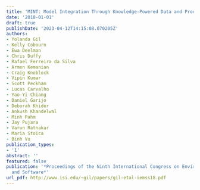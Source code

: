 ```yaml
---
title: 'MINT: Model Integration Through Knowledge-Powered Data and Process Composition'
date: '2018-01-01'
draft: true
publishDate: '2023-04-12T14:15:08.070205Z'
authors:
- Yolanda Gil
- Kelly Cobourn
- Ewa Deelman
- Chris Duffy
- Rafael Ferreira da Silva
- Armen Kemanian
- Craig Knoblock
- Vipin Kumar
- Scott Peckham
- Lucas Carvalho
- Yao-Yi Chiang
- Daniel Garijo
- Deborah Khider
- Ankush Khandelwal
- Minh Pahm
- Jay Pujara
- Varun Ratnakar
- Maria Stoica
- Binh Vu
publication_types:
- '1'
abstract: ''
featured: false
publication: '*Proceedings of the Ninth International Congress on Environmental Modeling
  and Software*'
url_pdf: http://www.isi.edu/~gil/papers/gil-etal-iemss18.pdf
---
```


